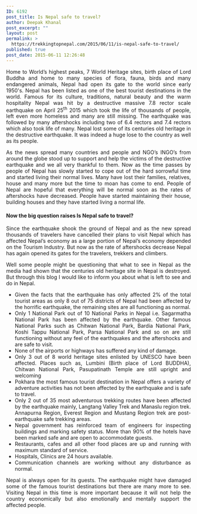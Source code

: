 ```yaml
---
ID: 6192
post_title: Is Nepal safe to travel?
author: Deepak Khanal
post_excerpt: ""
layout: post
permalink: >
  https://trekkingtopnepal.com/2015/06/11/is-nepal-safe-to-travel/
published: true
post_date: 2015-06-11 12:26:48
---
```

<p style="text-align: justify;">Home to World’s highest peaks, 7 World Heritage sites, birth place of Lord Buddha and home to many species of flora, fauna, birds and many endangered animals, Nepal had open its gate to the world since early 1950's. Nepal has been listed as one of the best tourist destinations in the world. Famous for its culture, traditions, natural beauty and the warm hospitality Nepal was hit by a destructive massive 7.8 rector scale earthquake on April 25<sup>th</sup> 2015 which took the life of thousands of people, left even more homeless and many are still missing. The earthquake was followed by many aftershocks including two of 6.4 rectors and 7.4 rectors which also took life of many. Nepal lost some of its centuries old heritage in the destructive earthquake. It was indeed a huge lose to the country as well as its people.</p>
<p style="text-align: justify;">As the news spread many countries and people and NGO’s INGO’s from around the globe stood up to support and help the victims of the destructive earthquake and we all very thankful to them. Now as the time passes by people of Nepal has slowly started to cope out of the hard sorrowful time and started living their normal lives. Many have lost their families, relatives, house and many more but the time to moan has come to end. People of Nepal are hopeful that everything will be normal soon as the rates of aftershocks have decreased. People have started maintaining their house, building houses and they have started living a normal life.</p>

<h4 style="text-align: justify;">Now the big question raises Is Nepal safe to travel?</h4>
<p style="text-align: justify;">Since the earthquake shook the ground of Nepal and as the new spread thousands of travelers have cancelled their plans to visit Nepal which has affected Nepal’s economy as a large portion of Nepal’s economy depended on the Tourism Industry. But now as the rate of aftershocks decrease Nepal has again opened its gates for the travelers, trekkers and climbers.</p>
<p style="text-align: justify;">Well some people might be questioning that what to see in Nepal as the media had shown that the centuries old heritage site in Nepal is destroyed. But through this blog I would like to inform you about what is left to see and do in Nepal.</p>

<ul style="text-align: justify;">
	<li>Given the facts that the earthquake has only affected 2% of the total tourist areas as only 8 out of 75 districts of Nepal had been affected by the horrific earthquake, the remaining sites are all functioning as normal.</li>
	<li>Only 1 National Park out of 10 National Parks in Nepal i.e. Sagarmatha National Park has been affected by the earthquake. Other famous National Parks such as Chitwan National Park, Bardia National Park, Koshi Tappu National Park, Parsa National Park and so on are still functioning without any feel of the earthquakes and the aftershocks and are safe to visit.</li>
	<li>None of the airports or highways has suffered any kind of damage.</li>
	<li>Only 3 out of 8 world heritage sites enlisted by UNESCO have been affected. Places such as, Lumbini (Birth place of Lord BUDDHA), Chitwan National Park, Pasupatinath Temple are still upright and welcoming</li>
	<li>Pokhara the most famous tourist destination in Nepal offers a variety of adventure activities has not been affected by the earthquake and is safe to travel.</li>
	<li>Only 2 out of 35 most adventurous trekking routes have been affected by the earthquake mainly, Langtang Valley Trek and Manaslu region trek. Annapurna Region, Everest Region and Mustang Region trek are post-earthquake safe trekking areas.</li>
	<li>Nepal government has reinforced team of engineers for inspecting buildings and marking safety status. More than 90% of the hotels have been marked safe and are open to accommodate guests.</li>
	<li>Restaurants, cafes and all other food places are up and running with maximum standard of service.</li>
	<li>Hospitals, Clinics are 24 hours available.</li>
	<li>Communication channels are working without any disturbance as normal.</li>
</ul>
<p style="text-align: justify;">Nepal is always open for its guests. The earthquake might have damaged some of the famous tourist destinations but there are many more to see. Visiting Nepal in this time is more important because it will not help the country economically but also emotionally and mentally support the affected people.</p>